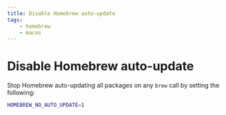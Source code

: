 ```yaml
---
title: Disable Homebrew auto-update
tags:
    - homebrew
    - macos
---
```


# Disable Homebrew auto-update

Stop Homebrew auto-updating all packages on any `brew` call by setting the following:

~~~ bash
HOMEBREW_NO_AUTO_UPDATE=1
~~~
